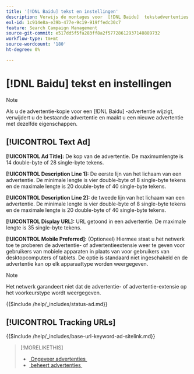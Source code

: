 ```yaml
---
title: '[!DNL Baidu] tekst en instellingen'
description: Verwijs de montages voor  [!DNL Baidu]  tekstadvertenties.
exl-id: 1c914e8a-e39b-477e-9c19-919ffedc30c7
feature: Search Campaign Management
source-git-commit: e517dd5f5fa283ff8a2f57728612937148889732
workflow-type: tm+mt
source-wordcount: '180'
ht-degree: 0%

---
```


# [!DNL Baidu] tekst en instellingen

>[!NOTE]
>
>Als u de advertentie-kopie voor een [!DNL Baidu] -advertentie wijzigt, verwijdert u de bestaande advertentie en maakt u een nieuwe advertentie met dezelfde eigenschappen.

## [!UICONTROL Text Ad]

**[!UICONTROL Ad Title]:** De kop van de advertentie. De maximumlengte is 14 double-byte of 28 single-byte tekens.

**[!UICONTROL Description Line 1]:** De eerste lijn van het lichaam van een advertentie. De minimale lengte is vier double-byte of 8 single-byte tekens en de maximale lengte is 20 double-byte of 40 single-byte tekens.

**[!UICONTROL Description Line 2]:** de tweede lijn van het lichaam van een advertentie. De minimale lengte is vier double-byte of 8 single-byte tekens en de maximale lengte is 20 double-byte of 40 single-byte tekens.

**[!UICONTROL Display URL]:** URL getoond in een advertentie. De maximale lengte is 35 single-byte tekens.

**[!UICONTROL Mobile Preferred]:** (Optioneel) Hiermee staat u het netwerk toe te proberen de advertentie- of advertentieextensie weer te geven voor gebruikers van mobiele apparaten in plaats van voor gebruikers van desktopcomputers of tablets. De optie is standaard niet ingeschakeld en de advertentie kan op elk apparaattype worden weergegeven.

>[!NOTE]
>
>Het netwerk garandeert niet dat de advertentie- of advertentie-extensie op het voorkeurstype wordt weergegeven.

<!-- **[!UICONTROL Status]:** -->

{{$include /help/_includes/status-ad.md}}

## [!UICONTROL Tracking URLs]

<!-- **[!UICONTROL Base URl]:** -->

{{$include /help/_includes/base-url-keyword-ad-sitelink.md}}

>[!MORELIKETHIS]
>
>* [&#x200B; Ongeveer advertenties &#x200B;](ad-about.md)
>* [&#x200B; beheert advertenties &#x200B;](ad-manage.md)
